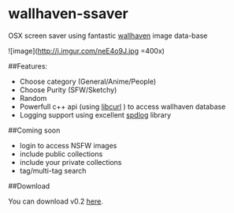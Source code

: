 # wallhaven-ssaver

OSX screen saver using fantastic [wallhaven](http://beta.wallhaven.cc) image data-base

![image](http://i.imgur.com/neE4o9J.jpg =400x)

##Features:

* Choose category (General/Anime/People)
* Choose Purity (SFW/Sketchy)
* Random 
* Powerfull c++ api (using [libcurl](http://curl.haxx.se/libcurl/) ) to access wallhaven database 
* Logging support using excellent [spdlog](https://github.com/gabime/spdlog) library

##Coming soon

* login to access NSFW images
* include public collections
* include your private collections
* tag/multi-tag search

##Download

You can download v0.2 [here](http://goo.gl/3GgvgV).